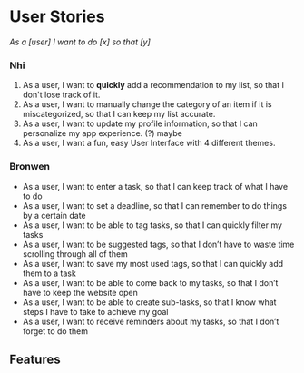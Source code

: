 # User Stories
_As a [user] I want to do [x] so that [y]_

### Nhi
  1. As a user, I want to **quickly** add a recommendation to my list, so that I don't lose track of it.
  2. As a user, I want to manually change the category of an item if it is miscategorized, so that I can keep my list accurate.
  3. As a user, I want to update my profile information, so that I can personalize my app experience. (?) maybe
  4. As a user, I want a fun, easy User Interface with 4 different themes. 

### Bronwen
  * As a user, I want to enter a task, so that I can keep track of what I have to do
  * As a user, I want to set a deadline, so that I can remember to do things by a certain date
  * As a user, I want to be able to tag tasks, so that I can quickly filter my tasks
  * As a user, I want to be suggested tags, so that I don’t have to waste time scrolling through all of them
  * As a user, I want to save my most used tags, so that I can quickly add them to a task
  * As a user, I want to be able to come back to my tasks, so that I don’t have to keep the website open
  * As a user, I want to be able to create sub-tasks, so that I know what steps I have to take to achieve my goal
  * As a user, I want to receive reminders about my tasks, so that I don’t forget to do them

  ## Features